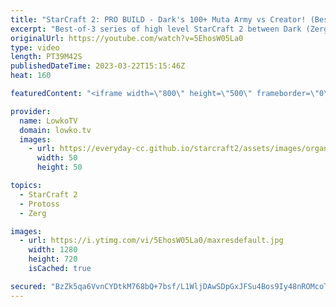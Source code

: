 ```yaml
---
title: "StarCraft 2: PRO BUILD - Dark's 100+ Muta Army vs Creator! (Best-of-3)"
excerpt: "Best-of-3 series of high level StarCraft 2 between Dark (Zerg) and Creator (Protoss).  Support my work: https://patreon.com/lowkotv Lowko Merch: https://lowko.shop  My YouTube channels: @LowkoTV @MoreLowko @LowkoClips    Twitch livestream: https://twitch.tv/lowkotv Live most days 2-8 PM CET / CEST  The"
originalUrl: https://youtube.com/watch?v=5EhosW05La0
type: video
length: PT39M42S
publishedDateTime: 2023-03-22T15:15:46Z
heat: 160

featuredContent: "<iframe width=\"800\" height=\"500\" frameborder=\"0\" src=\"https://www.youtube.com/embed/5EhosW05La0\" allow=\"accelerometer; autoplay; encrypted-media; gyroscope; picture-in-picture\" allowfullscreen></iframe>"

provider:
  name: LowkoTV
  domain: lowko.tv
  images:
    - url: https://everyday-cc.github.io/starcraft2/assets/images/organizations/lowko.tv-50x50.jpg
      width: 50
      height: 50

topics:
  - StarCraft 2
  - Protoss
  - Zerg

images:
  - url: https://i.ytimg.com/vi/5EhosW05La0/maxresdefault.jpg
    width: 1280
    height: 720
    isCached: true

secured: "BzZk5qa6VvnCYDtkM768bQ+7bsf/L1WljDAwSDpGxJFSu4Bos9Iy48nROMcoTOTQDRTn0gsO+6RAeBEWYS1E3elgaz0XYasSWWI8nRi+YwdUa/JaeH4I50ql1OWADinSWx0sizW2rReij6R9Z5CqlDSzG4QwZZKlI/nFtBXJWuLW+AB1DxE6mHAc+piA1LxyvY0Vyl5Avxl/VKOoeDFNEo6zvUtka7A/T/WUQDpYizt39YZZuPHQJFksBpvYaKXc7dhNHua+S5x9MejUiXEOk9QlGqRKNfoFt8CgInm0ZZCIXuPCm7GPG1AzgIAHs8snzR7sQ5CNPKBm/+p8XtW1sOGjzuMvDoyNds/BXl9fea7W3t50Q+zna8Rt5G9tLK1mCiRaPusKr0BZ7EPDGu5BJZ+4ySMpNQ4C3s6dDqx0VrteH1kfNkB9SoTKx+CJa9mI;siUdtsiuw8F2uttGSFwOug=="
---
```


